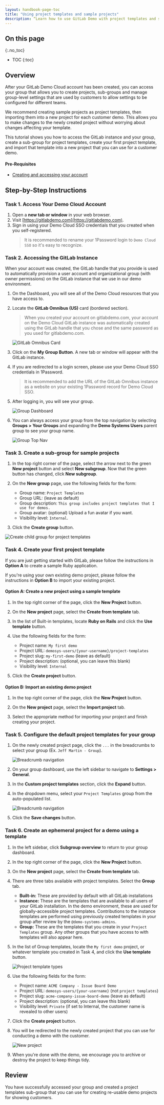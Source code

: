 ```yaml
---
layout: handbook-page-toc
title: "Using project templates and sample projects"
description: “Learn how to use GitLab Demo with project templates and sample projects”
---
```


## On this page
{:.no_toc}

- TOC
{:toc}

## Overview

After your GitLab Demo Cloud account has been created, you can access your group that allows you to create projects, sub-groups and manage group-level settings that are used by customers to allow settings to be configured for different teams.

We recommend creating sample projects as project templates, then importing them into a new project for each customer demo. This allows you to make changes to the newly created project without worrying about changes affecting your template.

This tutorial shows you how to access the GitLab instance and your group, create a sub-group for project templates, create your first project template, and import that template into a new project that you can use for a customer demo.

#### Pre-Requisites
* [Creating and accessing your account](/handbook/customer-success/demo-systems/tutorials/getting-started/creating-accessing-your-account/)

## Step-by-Step Instructions

### Task 1. Access Your Demo Cloud Account

1. Open a **new tab or window** in your web browser.
2. Visit [https://gitlabdemo.com](https://gitlabdemo.com).
3. Sign in using your Demo Cloud SSO credentials that you created when you self-registered.
    > It is recommended to rename your 1Password login to `Demo Cloud SSO` so it's easy to recognize.

### Task 2. Accessing the GitLab Instance

When your account was created, the GitLab handle that you provide is used to automatically provision a user account and organizational group (with owner permissions) on the GitLab instance that we use in our demo environment.

1. On the Dashboard, you will see all of the Demo Cloud resources that you have access to.
2. Locate the **GitLab Omnibus (US)** card (bordered section).
    > When you created your account on gitlabdemo.com, your account on the Demo Cloud GitLab instance was automatically created using the GitLab handle that you chose and the same password as you used for gitlabdemo.com.

    ![GitLab Omnibus Card](https://storage.googleapis.com/gitlab-demosys-docs-assets/tutorials/getting-started/creating-accessing-your-account-1.png)

3. Click on the **My Group Button**. A new tab or window will appear with the GitLab instance.

4. If you are redirected to a login screen, please use your Demo Cloud SSO credentials in 1Password.
    > It is recommended to add the URL of the GitLab Omnibus instance as a website on your existing 1Password record for Demo Cloud SSO.

5. After logging in, you will see your group.

    ![Group Dashboard](https://storage.googleapis.com/gitlab-demosys-docs-assets/tutorials/getting-started/accessing-group-creating-projects-1.png)

6. You can always access your group from the top navigation by selecting **Groups > Your Groups** and expanding the **Demo Systems Users** parent group to see your group name.

    ![Group Top Nav](https://storage.googleapis.com/gitlab-demosys-docs-assets/tutorials/getting-started/accessing-group-creating-projects-3.png)

### Task 3. Create a sub-group for sample projects

1. In the top right corner of the page, select the arrow next to the green **New project** button and select **New subgroup**. Now that the green button has changed, click **New subgroup**.

2. On the **New group** page, use the following fields for the form:
    * Group name: `Project Templates`
    * Group URL: (leave as default)
    * Group description: `This group includes project templates that I use for demos.`
    * Group avatar: (optional) Upload a fun avatar if you want.
    * Visibility level: `Internal`.

3. Click the **Create group** button.

![Create child group for project templates](https://storage.googleapis.com/gitlab-demosys-docs-assets/tutorials/getting-started/accessing-group-creating-projects-2.png)

### Task 4. Create your first project template

If you are just getting started with GitLab, please follow the instructions in **Option A** to create a sample Ruby application.

If you're using your own existing demo project, please follow the instructions in **Option B** to import your existing project.

#### Option A: Create a new project using a sample template

1. In the top right corner of the page, click the **New Project** button.

2. On the **New project** page, select the **Create from template** tab.

3. In the list of Built-in templates, locate **Ruby on Rails** and click the **Use template** button.

4. Use the following fields for the form:
    * Project name: `My first demo`
    * Project URL: `demosys-users/{your-username}/project-templates`
    * Project slug: `my-first-demo` (leave as default)
    * Project description: (optional, you can leave this blank)
    * Visibility level: `Internal`

5. Click the **Create project** button.

#### Option B: Import an existing demo project

1. In the top right corner of the page, click the **New Project** button.

2. On the **New project** page, select the **Import project** tab.

3. Select the appropriate method for importing your project and finish creating your project.

### Task 5. Configure the default project templates for your group

1. On the newly created project page, click the `...` in the breadcrumbs to select your group (Ex. `Jeff Martin - Group`).

    ![Breadcrumb navigation](https://storage.googleapis.com/gitlab-demosys-docs-assets/tutorials/getting-started/accessing-group-creating-projects-4.png)

2. On your group dashboard, use the left sidebar to navigate to **Settings > General**.

3. In the **Custom project templates** section, click the **Expand** button.

4. In the dropdown menu, select your `Project Templates` group from the auto-populated list.

    ![Breadcrumb navigation](https://storage.googleapis.com/gitlab-demosys-docs-assets/tutorials/getting-started/accessing-group-creating-projects-5.png)

5. Click the **Save changes** button.

### Task 6. Create an ephemeral project for a demo using a template

1. In the left sidebar, click **Subgroup overview** to return to your group dashboard.

2. In the top right corner of the page, click the **New Project** button.

3. On the **New project** page, select the **Create from template** tab.

4. There are three tabs available with project templates. Select the **Group** tab.
    * **Built-in:** These are provided by default with all GitLab installations
    * **Instance:** These are the templates that are available to all users of your GitLab installation. In the demo environment, these are used for globally-accessible project templates. Contributions to the instance templates are performed using previously created templates in your group after review by the `@demo-systems-admins`.
    * **Group:** These are the templates that you create in your `Project Templates` group. Any other groups that you have access to with templates will also appear here.

5. In the list of Group templates, locate the `My first demo` project, or whatever template you created in Task 4, and click the **Use template** button.

    ![Project template types](https://storage.googleapis.com/gitlab-demosys-docs-assets/tutorials/getting-started/accessing-group-creating-projects-7.png)

6. Use the following fields for the form:
    * Project name: `ACME Company - Issue Board Demo`
    * Project URL: `demosys-users/{your-username}` (not `project templates`)
    * Project slug: `acme-company-issue-board-demo` (leave as default)
    * Project description: (optional, you can leave this blank)
    * Visibility level: `Private` (if set to Internal, the customer name is revealed to other users)

5. Click the **Create project** button.

6. You will be redirected to the newly created project that you can use for conducting a demo with the customer.

    ![New project](https://storage.googleapis.com/gitlab-demosys-docs-assets/tutorials/getting-started/accessing-group-creating-projects-6.png)

7. When you're done with the demo, we encourage you to archive or destroy the project to keep things tidy.

## Review

You have successfully accessed your group and created a project templates sub-group that you can use for creating re-usable demo projects for showing customers.

